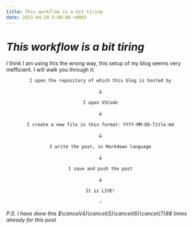 ```yaml
---
title: This workflow is a bit tiring
date: 2023-04-20 5:00:00 +0003
---
```

# _This workflow is a bit tiring_
I think I am using this the wrong way, this setup of my blog seems very inefficient. I will walk you through it:

$$\texttt{I open the repository of which this blog is hosted by}$$

$$\downarrow$$

$$\texttt{I open VSCode}$$

$$\downarrow$$

$$\texttt{I create a new file in this format: YYYY-MM-DD-Title.md}$$

$$\downarrow$$

$$\texttt{I write the post, in Markdown language}$$

$$\downarrow$$

$$\texttt{I save and push the post}$$

$$\downarrow$$

$$\texttt{It is LIVE!}$$

$$\square$$

_P.S. I have done this $\cancel{4}\cancel{5}\cancel{6}\cancel{7}8$ times already for this post_